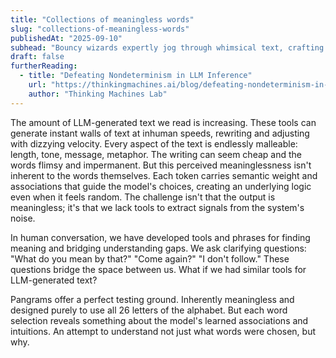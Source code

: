 ```yaml
---
title: "Collections of meaningless words"
slug: "collections-of-meaningless-words"
publishedAt: "2025-09-10"
subhead: "Bouncy wizards expertly jog through whimsical text, crafting zany verbal quips and jokes."
draft: false
furtherReading:
  - title: "Defeating Nondeterminism in LLM Inference"
    url: "https://thinkingmachines.ai/blog/defeating-nondeterminism-in-llm-inference/"
    author: "Thinking Machines Lab"
---
```


The amount of LLM-generated text we read is increasing. These tools can generate instant walls of text at inhuman speeds, rewriting and adjusting with dizzying velocity. Every aspect of the text is endlessly malleable: length, tone, message, metaphor. The writing can seem cheap and the words flimsy and impermanent. But this perceived meaninglessness isn't inherent to the words themselves. Each token carries semantic weight and associations that guide the model's choices, creating an underlying logic even when it feels random. The challenge isn't that the output is meaningless; it's that we lack tools to extract signals from the system's noise.

In human conversation, we have developed tools and phrases for finding meaning and bridging understanding gaps. We ask clarifying questions: "What do you mean by that?" "Come again?" "I don't follow." These questions bridge the space between us. What if we had similar tools for LLM-generated text?

Pangrams offer a perfect testing ground. Inherently meaningless and designed purely to use all 26 letters of the alphabet. But each word selection reveals something about the model's learned associations and intuitions. An attempt to understand not just what words were chosen, but why.
